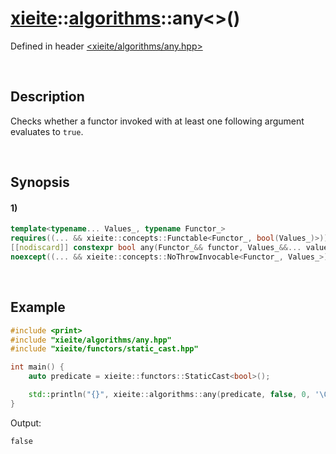 # [xieite](../../xieite.md)\:\:[algorithms](../../algorithms.md)\:\:any\<\>\(\)
Defined in header [<xieite/algorithms/any.hpp>](../../../include/xieite/algorithms/any.hpp)

&nbsp;

## Description
Checks whether a functor invoked with at least one following argument evaluates to `true`.

&nbsp;

## Synopsis
#### 1)
```cpp
template<typename... Values_, typename Functor_>
requires((... && xieite::concepts::Functable<Functor_, bool(Values_)>))
[[nodiscard]] constexpr bool any(Functor_&& functor, Values_&&... values)
noexcept((... && xieite::concepts::NoThrowInvocable<Functor_, Values_>));
```

&nbsp;

## Example
```cpp
#include <print>
#include "xieite/algorithms/any.hpp"
#include "xieite/functors/static_cast.hpp"

int main() {
    auto predicate = xieite::functors::StaticCast<bool>();

    std::println("{}", xieite::algorithms::any(predicate, false, 0, '\0'));
}
```
Output:
```
false
```
